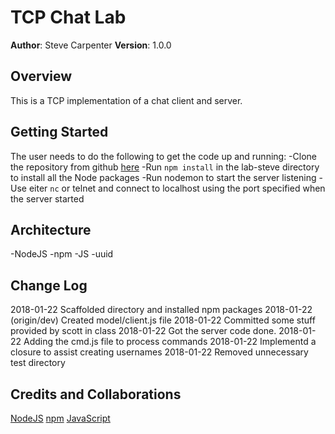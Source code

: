# TCP Chat Lab

**Author**: Steve Carpenter
**Version**: 1.0.0

## Overview
This is a TCP implementation of a chat client and server.

## Getting Started
The user needs to do the following to get the code up and running:
-Clone the repository from github [here](https://github.com/stevegcarpenter/06-tcp-chat)
-Run `npm install` in the lab-steve directory to install all the Node packages
-Run nodemon to start the server listening
-Use eiter `nc` or telnet and connect to localhost using the port specified when the server started

## Architecture
-NodeJS
-npm
-JS
-uuid

## Change Log
2018-01-22 Scaffolded directory and installed npm packages
2018-01-22 (origin/dev) Created model/client.js file
2018-01-22 Committed some stuff provided by scott in class
2018-01-22 Got the server code done.
2018-01-22 Adding the cmd.js file to process commands
2018-01-22 Implementd a closure to assist creating usernames
2018-01-22 Removed unnecessary test directory

## Credits and Collaborations
[NodeJS](https://nodejs.org)
[npm](https://www.npmjs.com/)
[JavaScript](https://www.javascript.com/)

